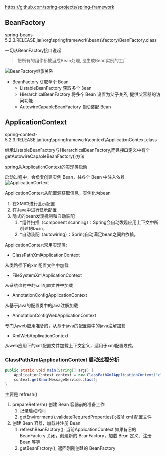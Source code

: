 https://github.com/spring-projects/spring-framework

## BeanFactory
spring-beans-5.2.3.RELEASE.jar!\org\springframework\beans\factory\BeanFactory.class

一切从BeanFactory接口说起
>把所有的组件都被当成Bean处理, 是生成Bean实例的工厂

![BeanFactory继承关系](https://www.javadoop.com/blogimages/spring-context/2.png)
- BeanFactory 获取单个 Bean
  - ListableBeanFactory 获取多个 Bean
  - HierarchicalBeanFactory 将多个 Bean 设置为父子关系, 提供父容器的访问功能
  - AutowireCapableBeanFactory  自动装配 Bean 




## ApplicationContext
spring-context-5.2.3.RELEASE.jar!\org\springframework\context\ApplicationContext.class

继承ListableBeanFactory与HierarchicalBeanFactory,而且接口定义中有个getAutowireCapableBeanFactory()方法

spring从ApplicationContext的实现类启动

启动过程中，会负责创建实例 Bean，往各个 Bean 中注入依赖
![ApplicationContext](https://www.javadoop.com/blogimages/spring-context/1.png)

ApplicationContext从配置源获取信息，实例化为bean
1. 在XMl中进行显示配置
2. 在Java中进行显示配置
3. 隐式的bean发现机制和自动装配
   1. *组件扫描（component scanning）：Spring会自动发现应用上下文中所创建的bean。
   2. *自动装配（autowiring）：Spring自动满足bean之间的依赖。

ApplicationContext常用实现类:
- ClassPathXmlApplicationContext

从类路径下的xml配置文件中加载
- FileSystemXmlApplicationContext

从系统盘符中的xml配置文件中加载
- AnnotationConfigApplicationContext

从基于java的配置类中的java注解加载
- AnnotationConfigWebApplicationContext

专门为web应用准备的，从基于java的配置类中的java注解加载
- XmlWebApplicationContext

从web应用下的xml配置文件加载上下文定义，适用于xml配置方式。



### ClassPathXmlApplicationContext 启动过程分析

```java
public static void main(String[] args) {
    ApplicationContext context = new ClassPathXmlApplicationContext("classpath:applicationfile.xml");
    context.getBean(MessageService.class);
}
```


主要是 refresh()
1. prepareRefresh() 创建 Bean 容器前的准备工作
   1. 记录启动时间
   2. getEnvironment().validateRequiredProperties();校验 xml 配置文件
2. 创建 Bean 容器，加载并注册 Bean
   1.  refreshBeanFactory(); 当前ApplicationContext 如果有旧的 BeanFactory 关闭，创建新的 BeanFactory，加载 Bean 定义、注册 Bean 等等
   2. getBeanFactory(); 返回刚刚创建的 BeanFactory




